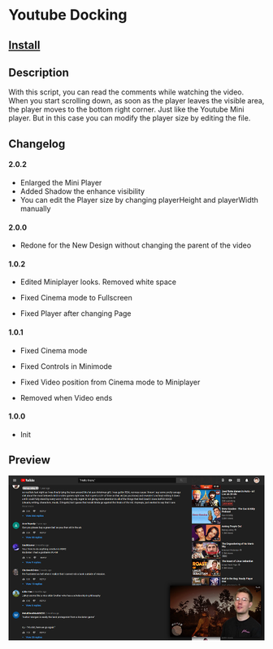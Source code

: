 # Youtube Docking

## [Install](https://raw.githubusercontent.com/alike03/Userscripts/master/src/YouTubeDocking.user.js)

## Description

With this script, you can read the comments while watching the video. When you start scrolling down, as soon as the player leaves the visible area, the player moves to the bottom right corner. Just like the Youtube Mini player. But in this case you can modify the player size by editing the file.

## Changelog
#### 2.0.2

- Enlarged the Mini Player
- Added Shadow the enhance visibility
- You can edit the Player size by changing playerHeight and playerWidth manually

#### 2.0.0

- Redone for the New Design without changing the parent of the video

#### 1.0.2

- Edited Miniplayer looks. Removed white space

- Fixed Cinema mode to Fullscreen

- Fixed Player after changing Page

#### 1.0.1

- Fixed Cinema mode

- Fixed Controls in Minimode

- Fixed Video position from Cinema mode to Miniplayer

- Removed when Video ends

#### 1.0.0

- Init

## Preview
![Preview](https://raw.githubusercontent.com/alike03/Userscripts/master/assets/YouTubeDocking-Preview.png)